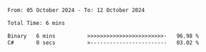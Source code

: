 <!--START_SECTION:waka-->

```txt
From: 05 October 2024 - To: 12 October 2024

Total Time: 6 mins

Binary   6 mins          >>>>>>>>>>>>>>>>>>>>>>>>-   96.98 %
C#       0 secs          >------------------------   03.02 %
```

<!--END_SECTION:waka-->
